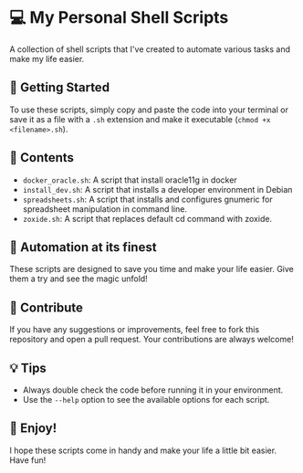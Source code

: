 # 💻 My Personal Shell Scripts 

A collection of shell scripts that I've created to automate various tasks and make my life easier. 

## 🚀 Getting Started 

To use these scripts, simply copy and paste the code into your terminal or save it as a file with a `.sh` extension and make it executable (`chmod +x <filename>.sh`). 

## 📁 Contents 

- `docker_oracle.sh`: A script that install oracle11g in docker
- `install_dev.sh`: A script that installs a developer environment in Debian
- `spreadsheets.sh`: A script that installs and configures gnumeric for spreadsheet manipulation in command line.
- `zoxide.sh`: A script that replaces default cd command with zoxide.

## 🤖 Automation at its finest 

These scripts are designed to save you time and make your life easier. Give them a try and see the magic unfold! 

## 🙏 Contribute 

If you have any suggestions or improvements, feel free to fork this repository and open a pull request. Your contributions are always welcome! 

## 💡 Tips 

- Always double check the code before running it in your environment. 
- Use the `--help` option to see the available options for each script. 

## 🎉 Enjoy! 

I hope these scripts come in handy and make your life a little bit easier. Have fun! 
